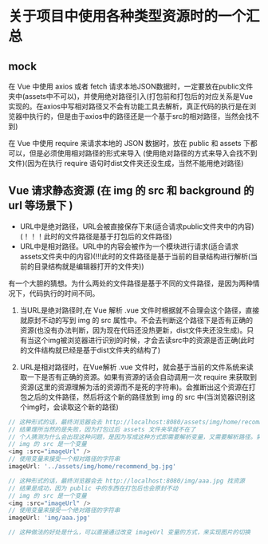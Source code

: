 <!--
 * @Author: x09898 coder_xujie@163.com
 * @Date: 2022-09-01 16:38:58
 * @LastEditors: x09898 coder_xujie@163.com
 * @FilePath: \HTML-CSS-Javascript-\Vue框架\Vue Cli教程\Vue项目中的静态资源.md
 * @Description:
-->
# 关于项目中使用各种类型资源时的一个汇总

## mock

在 Vue 中使用 axios 或者 fetch 请求本地JSON数据时，一定要放在public文件夹中(assets中不可以)，并使用绝对路径引入(打包前和打包后的对应关系是Vue实现的。在axios中写相对路径又不会有功能工具去解析，真正代码的执行是在浏览器中执行的，但是由于axios中的路径还是一个基于src的相对路径，当然会找不到)

在 Vue 中使用 require 来请求本地的 JSON 数据时，放在 public 和 assets 下都可以，但是必须使用相对路径的形式来导入 (使用绝对路径的方式来导入会找不到文件)(因为在执行 require 语句时dist文件夹还没生成，当然不能用绝对路径)

## Vue 请求静态资源 (在 img 的 src 和 background 的 url 等场景下 )

* URL中是绝对路径，URL会被直接保存下来(适合请求public文件夹中的内容)(！！！此时的文件路径是基于打包后的文件路径)
* URL中是相对路径。URL中的内容会被作为一个模块进行请求(适合请求assets文件夹中的内容)(!!!此时的文件路径是基于当前的目录结构进行解析(当前的目录结构就是编辑器打开的文件夹))

有一个大胆的猜想。为什么两处的文件路径是基于不同的文件路径，是因为两种情况下，代码执行的时间不同。

1. 当URL是绝对路径时,在 Vue 解析 .vue 文件时根据就不会理会这个路径，直接就原封不动的写到 img 的 src 属性中。不会去判断这个路径下是否有正确的资源(也没有办法判断，因为现在代码还没热更新，dist文件夹还没生成)。只有当这个img被浏览器进行识别的时候，才会去读src中的资源是否正确(此时的文件结构就已经是基于dist文件夹的结构了)

2. URL是相对路径时，在Vue解析 .vue 文件时，就会基于当前的文件系统来读取一下是否有正确的资源。如果有资源的话会自动调用一次 require 来获取到资源(这里的资源理解为活的资源而不是死的字符串)。会推断出这个资源在打包之后的文件路径，然后将这个新的路径放到 img 的 src 中(当浏览器识别这个img时，会读取这个新的路径)

```js
// 这种形式的话，最终浏览器会去 http://localhost:8080/assets/img/home/recommend_bg.jpg 找资源
// 结果理所当然的是失败，因为打包过后 assets 文件夹早就不在了
// 个人猜测为什么会出现这种问题，是因为写成这种方式即需要解析变量，又需要解析路径。需要两步
// img 的 src 是一个变量
<img :src="imageUrl" />
// 使用变量来接受一个相对路径的字符串
imageUrl: '../assets/img/home/recommend_bg.jpg'
```

```js
// 这种形式的话，最终浏览器会去 http://localhost:8080/img/aaa.jpg 找资源
// 结果是成功，因为 public 中的东西在打包后也会原封不动
// img 的 src 是一个变量
<img :src="imageUrl" />
// 使用变量来接受一个绝对路径的字符串
imageUrl: 'img/aaa.jpg'

// 这种做法的好处是什么，可以直接通过改变 imageUrl 变量的方式，来实现图片的切换
```
